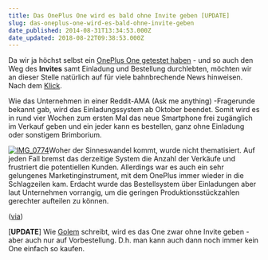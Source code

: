 ```yaml
---
title: Das OnePlus One wird es bald ohne Invite geben [UPDATE]
slug: das-oneplus-one-wird-es-bald-ohne-invite-geben
date_published: 2014-08-31T13:34:53.000Z
date_updated: 2018-08-22T09:38:53.000Z
---
```


Da wir ja höchst selbst ein [OnePlus One getestet haben](__GHOST_URL__/produkttest-das-oneplus-one-smartphone/) - und so auch den Weg des **Invites** samt Einladung und Bestellung durchlebten, möchten wir an dieser Stelle natürlich auf für viele bahnbrechende News hinweisen. Nach dem [Klick](__GHOST_URL__/das-oneplus-one-wird-es-bald-ohne-invite-geben/). 

Wie das Unternehmen in einer Reddit-AMA (Ask me anything) -Fragerunde bekannt gab, wird das Einladungssystem ab Oktober beendet. Somit wird es in rund vier Wochen zum ersten Mal das neue Smartphone frei zugänglich im Verkauf geben und ein jeder kann es bestellen, ganz ohne Einladung oder sonstigem Brimborium.

[![IMG_0774](//picdump.thafaker.de/2014/08/IMG_0774-100x100.jpg)](http://picdump.thafaker.de/2014/08/IMG_0774.jpg)Woher der Sinneswandel kommt, wurde nicht thematisiert. Auf jeden Fall bremst das derzeitige System die Anzahl der Verkäufe und frustriert die potentiellen Kunden. Allerdings war es auch ein sehr gelungenes Marketinginstrument, mit dem OnePlus immer wieder in die Schlagzeilen kam. Erdacht wurde das Bestellsystem über Einladungen aber laut Unternehmen vorrangig, um die geringen Produktionsstückzahlen gerechter aufteilen zu können.

([via](http://winfuture.de/news,83123.html))

[**UPDATE**] Wie [Golem](http://www.golem.de/news/einladungssystem-bleibt-bestehen-oneplus-vermasselt-start-fuer-one-vorbestellungen-1409-108929.html) schreibt, wird es das One zwar ohne Invite geben - aber auch nur auf Vorbestellung. D.h. man kann auch dann noch immer kein One einfach so kaufen.
